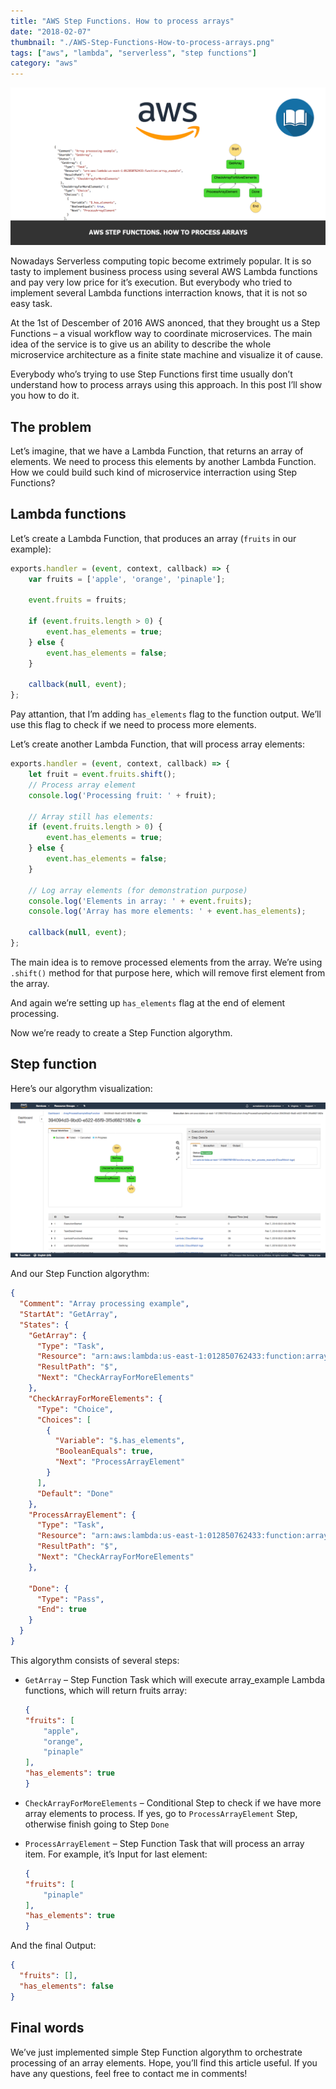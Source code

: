 ```yaml
---
title: "AWS Step Functions. How to process arrays"
date: "2018-02-07"
thumbnail: "./AWS-Step-Functions-How-to-process-arrays.png"
tags: ["aws", "lambda", "serverless", "step functions"]
category: "aws"
---
```


![AWS Step Functions. How to process arrays](AWS-Step-Functions-How-to-process-arrays.png)

Nowadays Serverless computing topic become extrimely popular. It is so tasty to implement business process using several AWS Lambda functions and pay very low price for it’s execution. But everybody who tried to implement several Lambda functions interraction knows, that it is not so easy task.

At the 1st of Descember of 2016 AWS anonced, that they brought us a Step Functions  – a visual workflow way to coordinate microservices. The main idea of the service is to give us an ability to describe the whole microservice architecture as a finite state machine and visualize it of cause.

Everybody who’s trying to use Step Functions first time usually don’t understand how to process arrays using this approach. In this post I’ll show you how to do it.

## The problem

Let’s imagine, that we have a Lambda Function, that returns an array of elements. We need to process this elements by another Lambda Function. How we could build such kind of microservice interraction using Step Functions?

## Lambda functions

Let’s create a Lambda Function, that produces an array (`fruits` in our example):

```js
exports.handler = (event, context, callback) => {
    var fruits = ['apple', 'orange', 'pinaple'];

    event.fruits = fruits;

    if (event.fruits.length > 0) {
        event.has_elements = true;
    } else {
        event.has_elements = false;
    }

    callback(null, event);
};
```

Pay attantion, that I’m adding `has_elements` flag to the function output. We’ll use this flag to check if we need to process more elements.

Let’s create another Lambda Function, that will process array elements:

```js
exports.handler = (event, context, callback) => {
    let fruit = event.fruits.shift();
    // Process array element
    console.log('Processing fruit: ' + fruit);

    // Array still has elements:
    if (event.fruits.length > 0) {
        event.has_elements = true;
    } else {
        event.has_elements = false;
    }

    // Log array elements (for demonstration purpose)
    console.log('Elements in array: ' + event.fruits);
    console.log('Array has more elements: ' + event.has_elements);

    callback(null, event);
};
```

The main idea is to remove processed elements from the array. We’re using `.shift()` method for that purpose here, which will remove first element from the array.

And again we’re setting up `has_elements` flag at the end of element processing.

Now we’re ready to create a Step Function algorythm.

## Step function

Here’s our algorythm visualization:

![AWS Step Functions. How to process arrays. Example](AWS-Step-Functions-How-to-process-arrays-Example.png)

And our Step Function algorythm:

```json
{
  "Comment": "Array processing example",
  "StartAt": "GetArray",
  "States": {
    "GetArray": {
      "Type": "Task",
      "Resource": "arn:aws:lambda:us-east-1:012850762433:function:array_example",
      "ResultPath": "$",
      "Next": "CheckArrayForMoreElements"
    },
    "CheckArrayForMoreElements": {
      "Type": "Choice",
      "Choices": [
        {
          "Variable": "$.has_elements",
          "BooleanEquals": true,
          "Next": "ProcessArrayElement"
        }
      ],
      "Default": "Done"
    },
    "ProcessArrayElement": {
      "Type": "Task",
      "Resource": "arn:aws:lambda:us-east-1:012850762433:function:array_item_process_example",
      "ResultPath": "$",
      "Next": "CheckArrayForMoreElements"
    },

    "Done": {
      "Type": "Pass",
      "End": true
    }
  }
}
```

This algorythm consists of several steps:

* `GetArray` – Step Function Task which will execute array_example Lambda functions, which will return fruits array:

    ```json
    {
    "fruits": [
        "apple",
        "orange",
        "pinaple"
    ],
    "has_elements": true
    }
    ```

* `CheckArrayForMoreElements` – Conditional Step to check if we have more array elements to process. If yes, go to `ProcessArrayElement` Step, otherwise finish going to Step `Done`
* `ProcessArrayElement` – Step Function Task that will process an array item. For example, it’s Input for last element:

    ```json
    {
    "fruits": [
        "pinaple"
    ],
    "has_elements": true
    }
    ```

And the final Output:

```json
{
  "fruits": [],
  "has_elements": false
}
```

## Final words

We’ve just implemented simple Step Function algorythm to orchestrate processing of an array elements. Hope, you’ll find this article useful. If you have any questions, feel free to contact me in comments!
